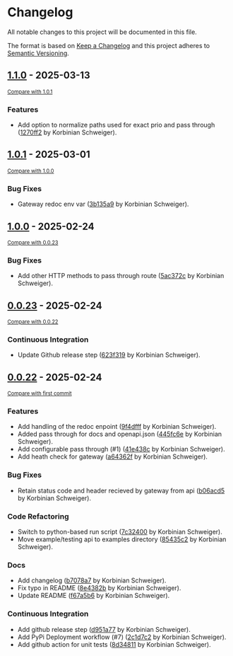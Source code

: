 # Changelog

All notable changes to this project will be documented in this file.

The format is based on [Keep a Changelog](http://keepachangelog.com/en/1.0.0/)
and this project adheres to [Semantic Versioning](http://semver.org/spec/v2.0.0.html).

<!-- insertion marker -->
## [1.1.0](https://github.com/kschweiger/fast-priority/releases/tag/1.1.0) - 2025-03-13

<small>[Compare with 1.0.1](https://github.com/kschweiger/fast-priority/compare/1.0.1...1.1.0)</small>

### Features

- Add option to normalize paths used for exact prio and pass through ([1270ff2](https://github.com/kschweiger/fast-priority/commit/1270ff2ad60df88e8246beda875492297e568de2) by Korbinian Schweiger).

## [1.0.1](https://github.com/kschweiger/fast-priority/releases/tag/1.0.1) - 2025-03-01

<small>[Compare with 1.0.0](https://github.com/kschweiger/fast-priority/compare/1.0.0...1.0.1)</small>

### Bug Fixes

- Gateway redoc env var ([3b135a9](https://github.com/kschweiger/fast-priority/commit/3b135a99232405e30ba19ca0114d851ca5cf8c98) by Korbinian Schweiger).

## [1.0.0](https://github.com/kschweiger/fast-priority/releases/tag/1.0.0) - 2025-02-24

<small>[Compare with 0.0.23](https://github.com/kschweiger/fast-priority/compare/0.0.23...1.0.0)</small>

### Bug Fixes

- Add other HTTP methods to pass through route ([5ac372c](https://github.com/kschweiger/fast-priority/commit/5ac372ca0308ccd9c51ecafc4e7948a7a85da3cb) by Korbinian Schweiger).

## [0.0.23](https://github.com/kschweiger/fast-priority/releases/tag/0.0.23) - 2025-02-24

<small>[Compare with 0.0.22](https://github.com/kschweiger/fast-priority/compare/0.0.22...0.0.23)</small>

### Continuous Integration

- Update Github release step ([623f319](https://github.com/kschweiger/fast-priority/commit/623f31919da5b63731f991d2b047555814789ad3) by Korbinian Schweiger).

## [0.0.22](https://github.com/kschweiger/fast-priority/releases/tag/0.0.22) - 2025-02-24

<small>[Compare with first commit](https://github.com/kschweiger/fast-priority/compare/9e8b6a8e1f401d26868188f0307e27c8e642af2f...0.0.22)</small>

### Features

- Add handling of the redoc enpoint ([9f4dfff](https://github.com/kschweiger/fast-priority/commit/9f4dfff8450633d6021b795417f79b1ca8c9f7a3) by Korbinian Schweiger).
- Added pass through for docs and openapi.json ([445fc6e](https://github.com/kschweiger/fast-priority/commit/445fc6e0a99ddedb3c412a41fa4d6cd45c5b58e7) by Korbinian Schweiger).
- Add configurable pass through (#1) ([41e438c](https://github.com/kschweiger/fast-priority/commit/41e438c0e04fc207fb29956468692a0365425348) by Korbinian Schweiger).
- Add heath check for gateway ([a64362f](https://github.com/kschweiger/fast-priority/commit/a64362fdb5ceb4b7c7400050519973a03a93024e) by Korbinian Schweiger).

### Bug Fixes

- Retain status code and header recieved by gateway from api ([b06acd5](https://github.com/kschweiger/fast-priority/commit/b06acd5639ade5dd761cc4d7d456e438f83a9119) by Korbinian Schweiger).

### Code Refactoring

- Switch to python-based run script ([7c32400](https://github.com/kschweiger/fast-priority/commit/7c32400d681a779e19f7eb6470eb2f01633ab849) by Korbinian Schweiger).
- Move example/testing api to examples directory ([85435c2](https://github.com/kschweiger/fast-priority/commit/85435c2c331f98c1f0b5b6b1a5acb25b9476b950) by Korbinian Schweiger).

### Docs

- Add changelog ([b7078a7](https://github.com/kschweiger/fast-priority/commit/b7078a727f7f1804a867c26d772c8cdfc370e09c) by Korbinian Schweiger).
- Fix typo in README ([8e4382b](https://github.com/kschweiger/fast-priority/commit/8e4382be2e25303c1301d8af37a8c52a11376068) by Korbinian Schweiger).
- Update README ([f67a5b6](https://github.com/kschweiger/fast-priority/commit/f67a5b6ace38879767ae5654e1d46122ca6a4ba0) by Korbinian Schweiger).

### Continuous Integration

- Add github release step ([d951a77](https://github.com/kschweiger/fast-priority/commit/d951a774a835e9b471b60e57d4bd38cb0afeba3e) by Korbinian Schweiger).
- Add PyPi Deployment workflow (#7) ([2c1d7c2](https://github.com/kschweiger/fast-priority/commit/2c1d7c28cff6dbdc83dc280b1843c74ec082d277) by Korbinian Schweiger).
- Add github action for unit tests ([8d34811](https://github.com/kschweiger/fast-priority/commit/8d34811c18ed9e9c4467cda559f68bddba11727d) by Korbinian Schweiger).

